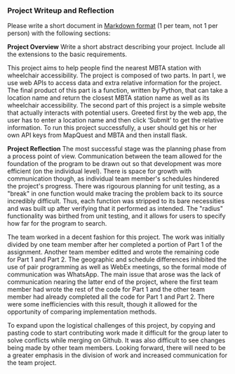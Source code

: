 ### Project Writeup and Reflection
Please write a short document in [Markdown format](https://guides.github.com/features/mastering-markdown/) (1 per team, not 1 per person) with the following sections:

**Project Overview** 
Write a short abstract describing your project. Include all the extensions to the basic requirements.

This project aims to help people find the nearest MBTA station with wheelchair accessibility. The project is composed of two parts. In part I, we use web APIs to access data and extra relative information for the project. The final product of this part is a function, written by Python, that can take a location name and return the closest MBTA station name as well as its wheelchair accessibility. The second part of this project is a simple website that actually interacts with potential users. Greeted first by the web app, the user has to enter a location name and then click ‘Submit’ to get the relative information. To run this project successfully, a user should get his or her own API keys from MapQuest and MBTA and then install flask.

**Project Reflection** 
The most successful stage was the planning phase from a process point of view. Communication between the team allowed for the foundation of the program to be drawn out so that development was more efficient (on the individual level). There is space for growth with communication though, as individual team member's schedules hindered the project's progress. There was rigourous planning for unit testing, as a "break" in one function would make tracing the problem back to its source incredibly difficult. Thus, each function was stripped to its bare necessities and was built up after verifying that it performed as intended. The "radius" functionality was birthed from unit testing, and it allows for users to specify how far for the program to search. 

The team worked in a decent fashion for this project. The work was initially divided by one team member after her completed a portion of Part 1 of the assignment. Another team member editted and wrote the remaining code for Part 1 and Part 2. The geographic and schedule differences inhibited the use of pair programming as well as WebEx meetings, so the formal mode of communication was WhatsApp. The main issue that arose was the lack of communication nearing the latter end of the project, where the first team member had wrote the rest of the code for Part 1 and the other team member had already completed all the code for Part 1 and Part 2. There were some inefficiencies with this result, though it allowed for the opportunity of comparing implementation methods. 

To expand upon the logistical challenges of this project, by copying and pasting code to start contributing work made it difficult for the group later to solve conflicts while merging on Github. It was also difficult to see changes being made by other team members. Looking forward, there will need to be a greater emphasis in the division of work and increased communication for the team project.


